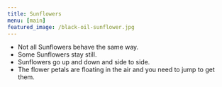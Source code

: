 ```yaml
---
title: Sunflowers
menu: [main]
featured_image: /black-oil-sunflower.jpg
---
```


- Not all Sunflowers behave the same way.
- Some Sunflowers stay still.
- Sunflowers go up and down and side to side.
- The flower petals are floating in the air and you need to jump to
  get them.

